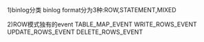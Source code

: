 

1)binlog分类
    binlog format分为3种:ROW,STATEMENT,MIXED

2)ROW模式独有的event
    TABLE_MAP_EVENT
    WRITE_ROWS_EVENT
    UPDATE_ROWS_EVENT
    DELETE_ROWS_EVENT

